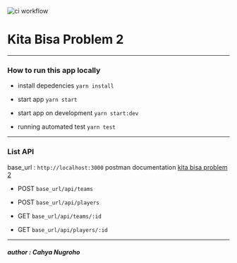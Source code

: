 ![ci workflow](https://github.com/cahyacaa/luwjistik-screening-be-cahya/actions/workflows/ci.yml/badge.svg)

# Kita Bisa Problem 2

------------

### How to run this app locally

- install depedencies
`yarn install`

- start app
`yarn start`

- start app on development 
`yarn start:dev`

- running automated test
`yarn test`

------------

### List API
base_url : `http://localhost:3000`
postman documentation [kita bisa problem 2](https://documenter.getpostman.com/view/9198348/UVXomtv6)

- POST  `base_url/api/teams`

- POST  `base_url/api/players`

- GET  `base_url/api/teams/:id`

- GET  `base_url/api/players/:id`

------------


#####  *author : Cahya Nugroho*